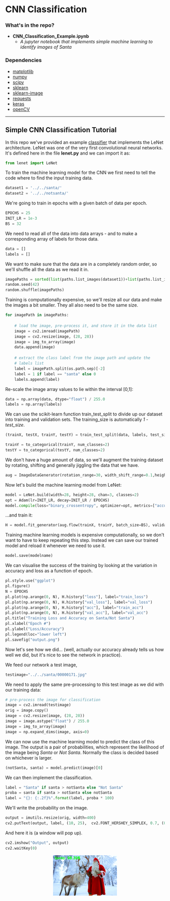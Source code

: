 # CNN Classification

### What's in the repo?

* **CNN_Classification_Example.ipynb**
    * *A jupyter notebook that implements simple machine learning to identify images of Santa*


### Dependencies

* [matplotlib](https://matplotlib.org/)
* [numpy](www.numpy.org/)
* [scipy](https://www.scipy.org/)
* [sklearn](scikit-learn.org/)
* [sklearn-image](https://scikit-image.org/)
* [requests](docs.python-requests.org/en/master/)
* [keras]()
* [openCV]()

------

## Simple CNN Classification Tutorial

In this repo we've provided an example [classifier](https://github.com/as595/4IRSantaHack/blob/master/tutorials/cnn_examples/CNN_Classification_Example.ipynb) that implements the LeNet architecture. LeNet was one of the very first convolutional neural networks. It's defined here in the file **lenet.py** and we can import it as:

```python
from lenet import LeNet
```

To train the machine learning model for the CNN we first need to tell the code where to find the input training data.

```python
dataset1 = '../../santa/'
dataset2 = '../../notsanta/'
```

We're going to train in epochs with a given batch of data per epoch.

```python
EPOCHS = 25
INIT_LR = 1e-3
BS = 32
```

We need to read all of the data into data arrays - and to make a corresponding array of labels for those data.

```python
data = []
labels = []
```

We want to make sure that the data are in a completely random order, so we'll shuffle all the data as we read it in.

```python
imagePaths = sorted(list(paths.list_images(dataset1))+list(paths.list_images(dataset2)))
random.seed(42)
random.shuffle(imagePaths)
```

Training is computationally expensive, so we'll resize all our data and make the images a bit smaller. They all also need to be the same size.

```python
for imagePath in imagePaths:

    # load the image, pre-process it, and store it in the data list
    image = cv2.imread(imagePath)
    image = cv2.resize(image, (28, 28))
    image = img_to_array(image)
    data.append(image)

    # extract the class label from the image path and update the
    # labels list
    label = imagePath.split(os.path.sep)[-2]
    label = 1 if label == "santa" else 0
    labels.append(label)
```

Re-scale the image array values to lie within the interval [0,1]:

```python
data = np.array(data, dtype="float") / 255.0
labels = np.array(labels)
```

We can use the scikit-learn function train_test_split to divide up our dataset into training and validation sets. The training_size is automatically *1 - test_size*.

```python
(trainX, testX, trainY, testY) = train_test_split(data, labels, test_size=0.25, random_state=42)
```

```python
trainY = to_categorical(trainY, num_classes=2)
testY = to_categorical(testY, num_classes=2)
```

We don't have a huge amount of data, so we'll augment the training dataset by rotating, shifting and generally jiggling the data that we have.

```python
aug = ImageDataGenerator(rotation_range=30, width_shift_range=0.1,height_shift_range=0.1, shear_range=0.2, zoom_range=0.2,horizontal_flip=True, fill_mode="nearest")
```

Now let's build the machine learning model from LeNet:

```python
model = LeNet.build(width=28, height=28, chan=3, classes=2)
opt = Adam(lr=INIT_LR, decay=INIT_LR / EPOCHS)
model.compile(loss="binary_crossentropy", optimizer=opt, metrics=["accuracy"])
```

...and train it:

```python
H = model.fit_generator(aug.flow(trainX, trainY, batch_size=BS), validation_data=(testX, testY), steps_per_epoch=len(trainX) // BS, epochs=EPOCHS, verbose=1)
```

Training machine learning models is expensive computationally, so we don't want to have to keep repeating this step. Instead we can save our trained model and reload it whenever we need to use it.

```python
model.save(modelname)
```

We can visualise the success of the training by looking at the variation in accuracy and loss as a function of epoch.

```python
pl.style.use("ggplot")
pl.figure()
N = EPOCHS
pl.plot(np.arange(0, N), H.history["loss"], label="train_loss")
pl.plot(np.arange(0, N), H.history["val_loss"], label="val_loss")
pl.plot(np.arange(0, N), H.history["acc"], label="train_acc")
pl.plot(np.arange(0, N), H.history["val_acc"], label="val_acc")
pl.title("Training Loss and Accuracy on Santa/Not Santa")
pl.xlabel("Epoch #")
pl.ylabel("Loss/Accuracy")
pl.legend(loc="lower left")
pl.savefig("output.png")
```

Now let's see how we did... (well, actually our accuracy already tells us how well we did, but it's nice to see the network in practice).

We feed our network a test image,

```python
testimage="../../santa/00000171.jpg"
```

We need to apply the same pre-processing to this test image as we did with our training data:

```python
# pre-process the image for classification
image = cv2.imread(testimage)
orig = image.copy()
image = cv2.resize(image, (28, 28))
image = image.astype("float") / 255.0
image = img_to_array(image)
image = np.expand_dims(image, axis=0)
```

We can now use the machine learning model to predict the class of this image. The output is a pair of probabilities, which represent the likelihood of the image being *Santa* or *Not Santa*. Normally the class is decided based on whichever is larger.

```python
(notSanta, santa) = model.predict(image)[0]
```

We can then implement the classification.

```python
label = "Santa" if santa > notSanta else "Not Santa"
proba = santa if santa > notSanta else notSanta
label = "{}: {:.2f}%".format(label, proba * 100)
```

We'll write the probability on the image.

```python
output = imutils.resize(orig, width=400)
cv2.putText(output, label, (10, 25),  cv2.FONT_HERSHEY_SIMPLEX, 0.7, (0, 255, 0), 2)
```

And here it is (a window will pop up).

```python
cv2.imshow("Output", output)
cv2.waitKey(0)
```

<p align="center"><img width=40% src="https://github.com/as595/4IRSantaHack/blob/master/media/santa_prob.png"></p>
